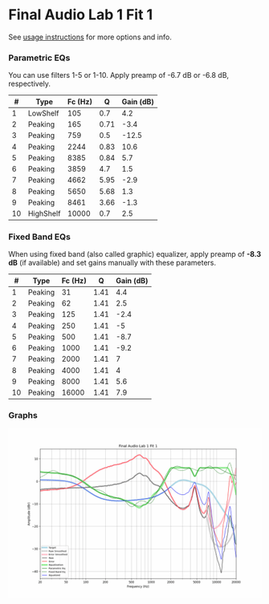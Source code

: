 # Final Audio Lab 1 Fit 1
See [usage instructions](https://github.com/jaakkopasanen/AutoEq#usage) for more options and info.

### Parametric EQs
You can use filters 1-5 or 1-10. Apply preamp of -6.7 dB or -6.8 dB, respectively.

|   # | Type      |   Fc (Hz) |    Q |   Gain (dB) |
|-----|-----------|-----------|------|-------------|
|   1 | LowShelf  |       105 | 0.7  |         4.2 |
|   2 | Peaking   |       165 | 0.71 |        -3.4 |
|   3 | Peaking   |       759 | 0.5  |       -12.5 |
|   4 | Peaking   |      2244 | 0.83 |        10.6 |
|   5 | Peaking   |      8385 | 0.84 |         5.7 |
|   6 | Peaking   |      3859 | 4.7  |         1.5 |
|   7 | Peaking   |      4662 | 5.95 |        -2.9 |
|   8 | Peaking   |      5650 | 5.68 |         1.3 |
|   9 | Peaking   |      8461 | 3.66 |        -1.3 |
|  10 | HighShelf |     10000 | 0.7  |         2.5 |

### Fixed Band EQs
When using fixed band (also called graphic) equalizer, apply preamp of **-8.3 dB** (if available) and set gains manually with these parameters.

|   # | Type    |   Fc (Hz) |    Q |   Gain (dB) |
|-----|---------|-----------|------|-------------|
|   1 | Peaking |        31 | 1.41 |         4.4 |
|   2 | Peaking |        62 | 1.41 |         2.5 |
|   3 | Peaking |       125 | 1.41 |        -2.4 |
|   4 | Peaking |       250 | 1.41 |        -5   |
|   5 | Peaking |       500 | 1.41 |        -8.7 |
|   6 | Peaking |      1000 | 1.41 |        -9.2 |
|   7 | Peaking |      2000 | 1.41 |         7   |
|   8 | Peaking |      4000 | 1.41 |         4   |
|   9 | Peaking |      8000 | 1.41 |         5.6 |
|  10 | Peaking |     16000 | 1.41 |         7.9 |

### Graphs
![](./Final%20Audio%20Lab%201%20Fit%201.png)
